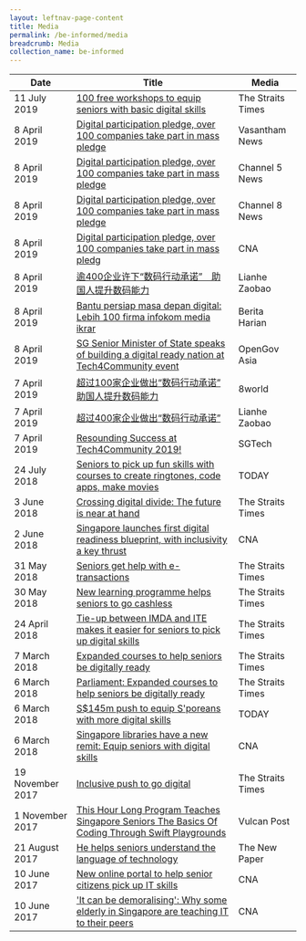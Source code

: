 ```yaml
---
layout: leftnav-page-content
title: Media
permalink: /be-informed/media
breadcrumb: Media
collection_name: be-informed
---
```


| Date | Title | Media |
|--|--|--|
| 11 July 2019 | <a href="https://www.straitstimes.com/tech/100-free-workshops-to-equip-seniors-with-basic-digital-skills?xtor=CS3-18&utm_source=STiPhone&utm_medium=share&utm_term=2019-07-12%208%3A07%3A11" target="_blank">100 free workshops to equip seniors with basic digital skills</a> | The Straits Times |
| 8 April 2019 | <a href="http://article.isentia.asia/stream/nelmisreportview.aspx?file=20190407-t-VSTT-GN-203300-Digital+participatio.wmv&cc=SG&headline=Digital+participation+pledge+%2c+over+100+companies+take+part+in+mass+pledge" target="_blank">Digital participation pledge, over 100 companies take part in mass pledge</a> | Vasantham News |
| 8 April 2019 | <a href="http://article.isentia.asia/stream/nelmisreportview.aspx?file=20190407-t-CHL5-NEWS-210600-Digital+participatio.wmv&cc=SG&headline=Digital+participation+pledge+%2c+over+100+companies+take+part+in+mass+pledge" target="_blank">Digital participation pledge, over 100 companies take part in mass pledge</a> | Channel 5 News |
| 8 April 2019 | <a href="http://article.isentia.asia/stream/nelmisreportview.aspx?file=20190407-t-CH8NS-NEWS-221400-Digital+participatio.wmv&cc=SG&headline=Digital+participation+pledge+%2c+over+100+companies+take+part+in+mass+pledge" target="_blank">Digital participation pledge, over 100 companies take part in mass pledge</a> | Channel 8 News |
| 8 April 2019 | <a href="http://article.isentia.asia/stream/nelmisreportview.aspx?file=20190407-t-CNAST-NEWS-220500-Digital+participatio.wmv&cc=SG&headline=Digital+participation+pledge+%2c+over+100+companies+take+part+in+mass+pledge" target="_blank">Digital participation pledge, over 100 companies take part in mass pledg</a> | CNA |
| 8 April 2019 | <a href="http://article.isentia.asia/viewarticles/default.aspx?acc=pwkJOPtoV+o=&app=n7q0r37qA1I=&file=eRlE/WQuFdFwOynTkaJMguFRvwXP8zDqw6QdtVkfopNtGanoyImtZQ==" target="_blank">逾400企业许下“数码行动承诺”　助国人提升数码能力</a> | Lianhe Zaobao |
| 8 April 2019 | <a href="https://www.beritaharian.sg/setempat/bantu-persiap-masa-depan-digital-lebih-100-firma-infokom-media-ikrar" target="_blank">Bantu persiap masa depan digital: Lebih 100 firma infokom media ikrar</a> | Berita Harian |
| 8 April 2019 | <a href="https://www.opengovasia.com/sg-senior-minister-of-state-speaks-of-building-a-digital-ready-nation-at-tech4community-event/" target="_blank">SG Senior Minister of State speaks of building a digital ready nation at Tech4Community event</a> | OpenGov Asia |
| 7 April 2019 | <a href="https://www.8world.com/news/singapore/article/digital-readiness-789741" target="_blank">超过100家企业做出“数码行动承诺” 助国人提升数码能力</a> | 8world |
| 7 April 2019 | <a href="https://www.zaobao.com.sg/realtime/singapore/story20190407-946634" target="_blank">超过400家企业做出“数码行动承诺”</a> | Lianhe Zaobao |
| 7 April 2019 | <a href="https://www.sgtech.org.sg/SGTECH/Web/SGTech_News_2019/Apr19/Tech4Community_2019_Embracing_Digital_Readiness.aspx" target="_blank">Resounding Success at Tech4Community 2019!</a> | SGTech |
| 24 July 2018 | <a href="https://www.todayonline.com/singapore/seniors-pick-fun-skills-courses-create-ringtones-code-apps-make-movies" target="_blank">Seniors to pick up fun skills with courses to create ringtones, code apps, make movies</a> | TODAY |
| 3 June 2018 | <a href="https://www.straitstimes.com/tech/crossing-digital-divide-the-future-is-near-at-hand" target="_blank">Crossing digital divide: The future is near at hand</a> | The Straits Times |
| 2 June 2018| <a href="https://www.channelnewsasia.com/news/singapore/singapore-launches-first-digital-readiness-blueprint-with-10312390" target="_blank">Singapore launches first digital readiness blueprint, with inclusivity a key thrust</a> | CNA |
| 31 May 2018 | <a href="https://www.straitstimes.com/singapore/seniors-get-help-with-e-transactions" target="_blank">Seniors get help with e-transactions</a> | The Straits Times |
| 30 May 2018 | <a href="https://www.straitstimes.com/singapore/new-learning-programme-helps-seniors-to-go-cashless" target="_blank">New learning programme helps seniors to go cashless</a> | The Straits Times |
| 24 April 2018 | <a href="https://www.straitstimes.com/singapore/tie-up-between-imda-and-ite-makes-it-easier-for-seniors-to-pick-up-digital-skills" target="_blank">Tie-up between IMDA and ITE makes it easier for seniors to pick up digital skills</a> | The Straits Times |
| 7 March 2018 | <a href="https://www.straitstimes.com/singapore/expanded-courses-to-help-seniors-be-digitally-ready" target="_blank">Expanded courses to help seniors be digitally ready</a> | The Straits Times |
| 6 March 2018 | <a href="https://www.straitstimes.com/politics/parliament-expanded-courses-to-help-seniors-to-be-digitally-ready" target="_blank">Parliament: Expanded courses to help seniors be digitally ready</a> | The Straits Times |
| 6 March 2018 | <a href="https://www.todayonline.com/singapore/s145m-push-equip-sproeans-more-digital-skills" target="_blank">S$145m push to equip S'poreans with more digital skills</a> | TODAY |
| 6 March 2018 | <a href="https://www.channelnewsasia.com/news/singapore/singapore-libraries-have-a-new-remit-equip-seniors-with-digital-10016716" target="_blank">Singapore libraries have a new remit: Equip seniors with digital skills</a> | CNA |
| 19 November 2017  | <a href="https://www.straitstimes.com/singapore/inclusive-push-to-go-digital" target="_blank">Inclusive push to go digital</a> | The Straits Times |
| 1 November 2017 | <a href="https://vulcanpost.com/624814/hour-code-seniors-swift-playgrounds/" target="_blank">This Hour Long Program Teaches Singapore Seniors The Basics Of Coding Through Swift Playgrounds</a> | Vulcan Post |
| 21 August 2017 | <a href="https://www.tnp.sg/news/singapore/he-helps-seniors-understand-language-technology" target="_blank">He helps seniors understand the language of technology</a> | The New Paper |
| 10 June 2017 | <a href="https://www.channelnewsasia.com/news/singapore/new-online-portal-to-help-senior-citizens-pick-up-it-skills-8934970" target="_blank">New online portal to help senior citizens pick up IT skills</a> | CNA |
| 10 June 2017 | <a href="https://www.channelnewsasia.com/news/singapore/it-can-be-demoralising-why-some-elderly-in-singapore-are-8935264" target="_blank">'It can be demoralising': Why some elderly in Singapore are teaching IT to their peers</a> | CNA |

